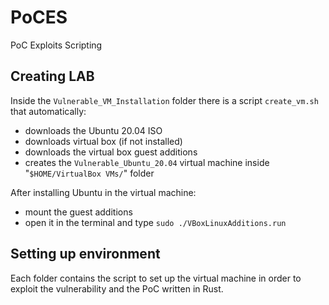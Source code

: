 # PoCES
PoC Exploits Scripting 

## Creating LAB
Inside the `Vulnerable_VM_Installation` folder there is a script `create_vm.sh` that automatically:
- downloads the Ubuntu 20.04 ISO
- downloads virtual box (if not installed)
- downloads the virtual box guest additions
- creates the `Vulnerable_Ubuntu_20.04` virtual machine inside "`$HOME/VirtualBox VMs/`" folder

After installing Ubuntu in the virtual machine:
- mount the guest additions
- open it in the terminal and type `sudo ./VBoxLinuxAdditions.run`

## Setting up environment
Each folder contains the script to set up the virtual machine in order to exploit the vulnerability and the PoC written in Rust. 
